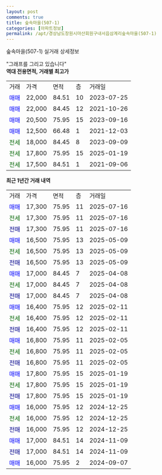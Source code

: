 ```yaml
---
layout: post
comments: true
title: 숲속마을(507-1)
categories: [아파트정보]
permalink: /apt/경상남도창원시마산회원구내서읍삼계리숲속마을(507-1)
---
```


숲속마을(507-1) 실거래 상세정보

<script type="text/javascript">
  google.charts.load('current', {'packages':['line', 'corechart']});
  google.charts.setOnLoadCallback(drawChart);

  function drawChart() {
    var data = new google.visualization.DataTable();
    data.addColumn('date', '거래일');
    data.addColumn('number', "매매");
    data.addColumn('number', "전세");
    data.addColumn('number', "전매");

    data.addRows([[new Date(Date.parse("2025-07-16")), 17300, null, null], [new Date(Date.parse("2025-07-16")), null, 17300, null], [new Date(Date.parse("2025-07-16")), null, null, 17300], [new Date(Date.parse("2025-05-09")), 16500, null, null], [new Date(Date.parse("2025-05-09")), null, 16500, null], [new Date(Date.parse("2025-05-09")), null, null, 16500], [new Date(Date.parse("2025-04-08")), 17000, null, null], [new Date(Date.parse("2025-04-08")), null, 17000, null], [new Date(Date.parse("2025-04-08")), null, null, 17000], [new Date(Date.parse("2025-02-11")), 16400, null, null], [new Date(Date.parse("2025-02-11")), null, 16400, null], [new Date(Date.parse("2025-02-11")), null, null, 16400], [new Date(Date.parse("2025-02-05")), 16800, null, null], [new Date(Date.parse("2025-02-05")), null, 16800, null], [new Date(Date.parse("2025-02-05")), null, null, 16800], [new Date(Date.parse("2025-01-19")), 17800, null, null], [new Date(Date.parse("2025-01-19")), null, 17800, null], [new Date(Date.parse("2025-01-19")), null, null, 17800], [new Date(Date.parse("2024-12-25")), 16000, null, null], [new Date(Date.parse("2024-12-25")), null, 16000, null], [new Date(Date.parse("2024-12-25")), null, null, 16000], [new Date(Date.parse("2024-11-09")), 17000, null, null], [new Date(Date.parse("2024-11-09")), null, null, 17000], [new Date(Date.parse("2024-09-07")), 16000, null, null]]);

    var options = {
      hAxis: {
        format: 'yyyy/MM/dd'
      },    
      lineWidth: 0,
      pointsVisible: true,    
      title: '최근 1년간 유형별 실거래가 분포',
      legend: { position: 'bottom' }
    };

    var formatter = new google.visualization.NumberFormat({pattern:'###,###'} );
    formatter.format(data, 1);
    formatter.format(data, 2);
    
    setTimeout(function() {
        var chart = new google.visualization.LineChart(document.getElementById('columnchart_material'));
        chart.draw(data, (options));
        document.getElementById('loading').style.display = 'none';
    }, 200);
  }
</script>


<div id="loading" style="z-index:20; display: block; margin-left: 0px">"그래프를 그리고 있습니다"</div>
<div id="columnchart_material" style="width: 95%; margin-left: 0px; display: block"></div>
<!-- contents start -->
<b>역대 전용면적, 거래별 최고가</b>
<table class="sortable">
    <tr>
      <td>거래</td>
      <td>가격</td>
      <td>면적</td>
      <td>층</td>
      <td>거래일</td>
    </tr>
        <tr>
          <td><a style="color: blue">매매</a></td>
          <td>22,000</td>
          <td>84.51</td>
          <td>10</td>
          <td>2023-07-25</td>
        </tr>            <tr>
          <td><a style="color: blue">매매</a></td>
          <td>22,000</td>
          <td>84.45</td>
          <td>12</td>
          <td>2021-10-26</td>
        </tr>            <tr>
          <td><a style="color: blue">매매</a></td>
          <td>20,500</td>
          <td>75.95</td>
          <td>15</td>
          <td>2023-09-16</td>
        </tr>            <tr>
          <td><a style="color: blue">매매</a></td>
          <td>12,500</td>
          <td>66.48</td>
          <td>1</td>
          <td>2021-12-03</td>
        </tr>        
        <tr>
              <td><a style="color: darkgreen">전세</a></td>
              <td>18,000</td>
              <td>84.45</td>
              <td>8</td>
              <td>2023-09-09</td>
            </tr>            <tr>
              <td><a style="color: darkgreen">전세</a></td>
              <td>17,800</td>
              <td>75.95</td>
              <td>15</td>
              <td>2025-01-19</td>
            </tr>            <tr>
              <td><a style="color: darkgreen">전세</a></td>
              <td>17,500</td>
              <td>84.51</td>
              <td>1</td>
              <td>2021-09-06</td>
            </tr>        
    
</table>

<b>최근 1년간 거래 내역</b>

<table class="sortable">
    <tr>
      <td>거래</td>
      <td>가격</td>
      <td>면적</td>
      <td>층</td>
      <td>거래일</td>
    </tr>
    <tr>
      <td><a style="color: blue">매매</a></td>
      <td>17,300</td>
      <td>75.95</td>
      <td>11</td>
      <td>2025-07-16</td>
    </tr>          <tr>
      <td><a style="color: darkgreen">전세</a></td>
      <td>17,300</td>
      <td>75.95</td>
      <td>11</td>
      <td>2025-07-16</td>
    </tr>          <tr>
      <td><a style="color: darkblue">전매</a></td>
      <td>17,300</td>
      <td>75.95</td>
      <td>11</td>
      <td>2025-07-16</td>
    </tr>          <tr>
      <td><a style="color: blue">매매</a></td>
      <td>16,500</td>
      <td>75.95</td>
      <td>13</td>
      <td>2025-05-09</td>
    </tr>          <tr>
      <td><a style="color: darkgreen">전세</a></td>
      <td>16,500</td>
      <td>75.95</td>
      <td>13</td>
      <td>2025-05-09</td>
    </tr>          <tr>
      <td><a style="color: darkblue">전매</a></td>
      <td>16,500</td>
      <td>75.95</td>
      <td>13</td>
      <td>2025-05-09</td>
    </tr>          <tr>
      <td><a style="color: blue">매매</a></td>
      <td>17,000</td>
      <td>84.45</td>
      <td>7</td>
      <td>2025-04-08</td>
    </tr>          <tr>
      <td><a style="color: darkgreen">전세</a></td>
      <td>17,000</td>
      <td>84.45</td>
      <td>7</td>
      <td>2025-04-08</td>
    </tr>          <tr>
      <td><a style="color: darkblue">전매</a></td>
      <td>17,000</td>
      <td>84.45</td>
      <td>7</td>
      <td>2025-04-08</td>
    </tr>          <tr>
      <td><a style="color: blue">매매</a></td>
      <td>16,400</td>
      <td>75.95</td>
      <td>12</td>
      <td>2025-02-11</td>
    </tr>          <tr>
      <td><a style="color: darkgreen">전세</a></td>
      <td>16,400</td>
      <td>75.95</td>
      <td>12</td>
      <td>2025-02-11</td>
    </tr>          <tr>
      <td><a style="color: darkblue">전매</a></td>
      <td>16,400</td>
      <td>75.95</td>
      <td>12</td>
      <td>2025-02-11</td>
    </tr>          <tr>
      <td><a style="color: blue">매매</a></td>
      <td>16,800</td>
      <td>75.95</td>
      <td>11</td>
      <td>2025-02-05</td>
    </tr>          <tr>
      <td><a style="color: darkgreen">전세</a></td>
      <td>16,800</td>
      <td>75.95</td>
      <td>11</td>
      <td>2025-02-05</td>
    </tr>          <tr>
      <td><a style="color: darkblue">전매</a></td>
      <td>16,800</td>
      <td>75.95</td>
      <td>11</td>
      <td>2025-02-05</td>
    </tr>          <tr>
      <td><a style="color: blue">매매</a></td>
      <td>17,800</td>
      <td>75.95</td>
      <td>15</td>
      <td>2025-01-19</td>
    </tr>          <tr>
      <td><a style="color: darkgreen">전세</a></td>
      <td>17,800</td>
      <td>75.95</td>
      <td>15</td>
      <td>2025-01-19</td>
    </tr>          <tr>
      <td><a style="color: darkblue">전매</a></td>
      <td>17,800</td>
      <td>75.95</td>
      <td>15</td>
      <td>2025-01-19</td>
    </tr>          <tr>
      <td><a style="color: blue">매매</a></td>
      <td>16,000</td>
      <td>75.95</td>
      <td>12</td>
      <td>2024-12-25</td>
    </tr>          <tr>
      <td><a style="color: darkgreen">전세</a></td>
      <td>16,000</td>
      <td>75.95</td>
      <td>12</td>
      <td>2024-12-25</td>
    </tr>          <tr>
      <td><a style="color: darkblue">전매</a></td>
      <td>16,000</td>
      <td>75.95</td>
      <td>12</td>
      <td>2024-12-25</td>
    </tr>          <tr>
      <td><a style="color: blue">매매</a></td>
      <td>17,000</td>
      <td>84.51</td>
      <td>14</td>
      <td>2024-11-09</td>
    </tr>          <tr>
      <td><a style="color: darkblue">전매</a></td>
      <td>17,000</td>
      <td>84.51</td>
      <td>14</td>
      <td>2024-11-09</td>
    </tr>          <tr>
      <td><a style="color: blue">매매</a></td>
      <td>16,000</td>
      <td>75.95</td>
      <td>2</td>
      <td>2024-09-07</td>
    </tr>      </table>
<!-- contents end -->    

